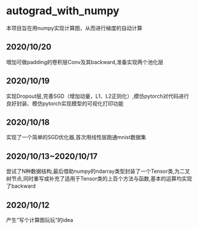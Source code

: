 # autograd_with_numpy
本项目旨在用numpy实现计算图，从而进行梯度的自动计算

## 2020/10/20
增加可做padding的卷积层Conv及其backward,准备实现两个池化层

## 2020/10/19
实现Dropout层,完善SGD（增加动量，L1、L2正则化）,模仿pytorch对代码进行良好封装、模仿pytorch实现模型的可视化打印功能

## 2020/10/18
实现了一个简单的SGD优化器,首次用线性层跑通mnist数据集

## 2020/10/13~2020/10/17
尝试了N种数据结构,最后借助numpy的ndarray类型封装了一个Tensor类,为二叉树节点,同时重写或补充了适用于Tensor类的上百个方法与函数,基本的运算均实现了backward

## 2020/10/12
产生“写个计算图玩玩”的idea